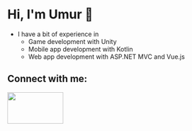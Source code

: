 <!--
**UmurErgenay/UmurErgenay** is a ✨ _special_ ✨ repository because its `README.md` (this file) appears on your GitHub profile.

Here are some ideas to get you started:

- 🔭 I’m currently working on ...
- 🌱 I’m currently learning ...
- 👯 I’m looking to collaborate on ...
- 🤔 I’m looking for help with ...
- 💬 Ask me about ...
- 📫 How to reach me: ...
- 😄 Pronouns: ...
- ⚡ Fun fact: ...
-->
# Hi, I'm Umur 👋

- I have a bit of experience in
  - Game development with Unity
  - Mobile app development with Kotlin
  - Web app development with ASP.NET MVC and Vue.js

## Connect with me:
<a href="https://www.linkedin.com/in/umur-ergenay/"><img src="https://marka-logo.com/wp-content/uploads/2020/04/Linkedin-Logo.png" width="126" height="71"></img></a>
